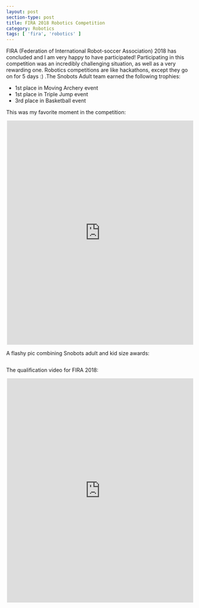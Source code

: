 ```yaml
---
layout: post
section-type: post
title: FIRA 2018 Robotics Competition
category: Robotics
tags: [ 'fira', 'robotics' ]
---
```

FIRA (Federation of International Robot-soccer Association) 2018 has concluded and I am very happy to have participated! Participating in this competition was an incredibly challenging situation, as well as a very rewarding one. Robotics competitions are like hackathons, except they go on for 5 days :) .The Snobots Adult team earned the following trophies:  

* 1st place in Moving Archery event
* 1st place in Triple Jump event
* 3rd place in Basketball event

This was my favorite moment in the competition: 

<div style="text-align: center">
<iframe width="500" height="600" src="https://www.youtube.com/embed/tcOU1guQhGM" frameborder="0" allow="accelerometer; autoplay; encrypted-media; gyroscope; picture-in-picture" allowfullscreen></iframe>
</div>

A flashy pic combining Snobots adult and kid size awards:

<div style="text-align: center">
    <img  src="{{site.baseurl}}{{ site.awards }}" alt="">
</div>

The qualification video for FIRA 2018:
<div style="text-align: center">
<iframe width="500" height="600" src="https://www.youtube.com/embed/Rfr1jVI0Kts" frameborder="0" allow="accelerometer; autoplay; encrypted-media; gyroscope; picture-in-picture" allowfullscreen></iframe>
</div>
